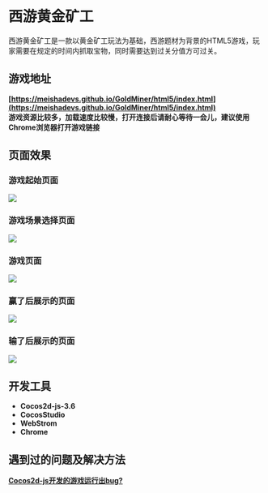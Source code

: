 # 西游黄金矿工
西游黄金矿工是一款以黄金矿工玩法为基础，西游题材为背景的HTML5游戏，玩家需要在规定的时间内抓取宝物，同时需要达到过关分值方可过关。

## 游戏地址
**[https://meishadevs.github.io/GoldMiner/html5/index.html](https://meishadevs.github.io/GoldMiner/html5/index.html)**     
**游戏资源比较多，加载速度比较慢，打开连接后请耐心等待一会儿，建议使用Chrome浏览器打开游戏链接**

## 页面效果
### 游戏起始页面
![](https://meishadevs.github.io/GoldMiner/start.gif) 

### 游戏场景选择页面
![](https://meishadevs.github.io/GoldMiner/menu.gif)

### 游戏页面
![](https://meishadevs.github.io/GoldMine/game.gif)

### 赢了后展示的页面
![](https://meishadevs.github.io/GoldMiner/won.gif)

### 输了后展示的页面
![](http://meishadevs.github.io/GoldMiner/lost.gif)

## 开发工具
- **Cocos2d-js-3.6**
- **CocosStudio**
- **WebStrom**
- **Chrome**

## 遇到过的问题及解决方法
**[Cocos2d-js开发的游戏运行出bug?](https://www.zhihu.com/question/52260806)**
